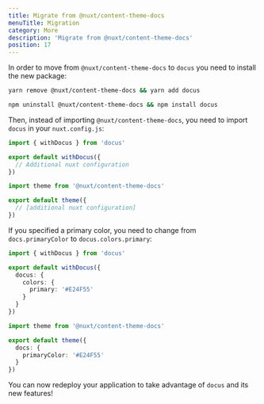 ```yaml
---
title: Migrate from @nuxt/content-theme-docs
menuTitle: Migration
category: More
description: 'Migrate from @nuxt/content-theme-docs'
position: 17
---
```


In order to move from `@nuxt/content-theme-docs` to `docus` you need to install the new package:

<code-group>
  <code-block label="Yarn" active>

```bash
yarn remove @nuxt/content-theme-docs && yarn add docus
```

</code-block>
<code-block label="NPM">

```bash
npm uninstall @nuxt/content-theme-docs && npm install docus
```

</code-block>
</code-group>

Then, instead of importing `@nuxt/content-theme-docs`, you need to import `docus` in your `nuxt.config.js`:

<code-group>
  <code-block label="New" active>

```ts
import { withDocus } from 'docus'

export default withDocus({
  // Additional nuxt configuration
})
```

</code-block>
<code-block label="Old">

```ts
import theme from '@nuxt/content-theme-docs'

export default theme({
  // [additional nuxt configuration]
})
```

</code-block>
</code-group>

If you specified a primary color, you need to change from `docs.primaryColor` to `docus.colors.primary`:

<code-group>
  <code-block label="New" active>

```ts
import { withDocus } from 'docus'

export default withDocus({
  docus: {
    colors: {
      primary: '#E24F55'
    }
  }
})
```

</code-block>
<code-block label="Old">

```ts
import theme from '@nuxt/content-theme-docs'

export default theme({
  docs: {
    primaryColor: '#E24F55'
  }
})
```

</code-block>
</code-group>

You can now redeploy your application to take advantage of `docus` and its new features!
